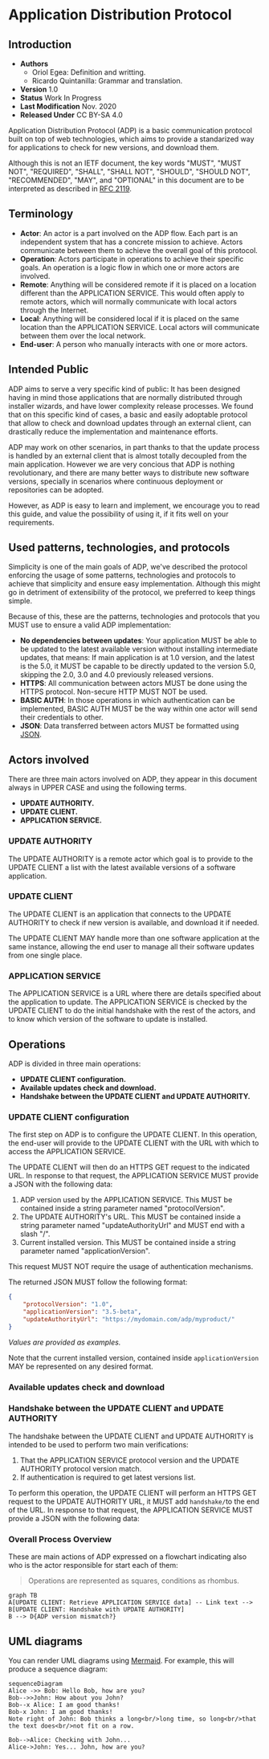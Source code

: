 # Application Distribution Protocol

## Introduction

 - **Authors** 
	 - Oriol Egea: Definition and writting.
	 - Ricardo Quintanilla: Grammar and translation.
 - **Version** 1.0
 - **Status** Work In Progress
 - **Last Modification** Nov. 2020
 - **Released Under** CC BY-SA 4.0

Application Distribution Protocol (ADP) is a basic communication protocol built on top of web technologies, which aims to provide a standarized way for applications to check for new versions, and download them.

Although this is not an IETF document, the key words "MUST", "MUST NOT", "REQUIRED", "SHALL", "SHALL NOT", "SHOULD", "SHOULD NOT", "RECOMMENDED",  "MAY", and "OPTIONAL" in this document are to be interpreted as described in [RFC 2119](https://www.ietf.org/rfc/rfc2119.txt).

## Terminology

 - **Actor**: An actor is a part involved on the ADP flow. Each part is an independent system that has a concrete mission to achieve. Actors communicate between them to achieve the overall goal of this protocol. 
 - **Operation**: Actors participate in operations to achieve their specific goals. An operation is a logic flow in which one or more actors are involved. 
 - **Remote**: Anything will be considered remote if it is placed on a location different than the APPLICATION SERVICE. This would often apply to remote actors, which will normally communicate with local actors through the Internet.
 - **Local**: Anything will be considered local if it is placed on the same location than the APPLICATION SERVICE. Local actors will communicate between them over the local network.
 - **End-user**: A person who manually interacts with one or more actors.

## Intended Public

ADP aims to serve a very specific kind of public: It has been designed having in mind those applications that are normally distributed through installer wizards, and have lower complexity release processes. We found that on this specific kind of cases, a basic and easily adoptable protocol that allow to check and download updates through an external client, can drastically reduce the implementation and maintenance efforts.

ADP may work on other scenarios, in part thanks to that the update process is handled by an external client that is almost totally decoupled from the main application. However we are very concious that ADP is nothing revolutionary, and there are many better ways to distribute new software versions, specially in scenarios where continuous deployment or repositories can be adopted.

However, as ADP is easy to learn and implement, we encourage you to read this guide, and value the possibility of using it, if it fits well on your requirements.

## Used patterns, technologies, and protocols

Simplicity is one of the main goals of ADP,  we've described the protocol enforcing the usage of some patterns, technologies and protocols to achieve that simplicity and ensure easy implementation. Although this might go in detriment of extensibility of the protocol, we preferred to keep things simple.

Because of this, these are the patterns, technologies and protocols that you MUST use to ensure a valid ADP implementation:

 - **No dependencies between updates**: Your application MUST be able to be updated to the latest available version without installing intermediate updates, that means: If main application is at 1.0 version, and the latest is the 5.0, it MUST be capable to be directly updated to the version 5.0, skipping the 2.0, 3.0 and 4.0 previously released versions. 
 - **HTTPS**: All communication between actors MUST be done using the HTTPS protocol. Non-secure HTTP MUST NOT be used.
 - **BASIC AUTH**: In those operations in which authentication can be implemented, BASIC AUTH MUST be the way within one actor will send their credentials to other. 
 - **JSON**: Data transferred between actors MUST be formatted using [JSON](https://tools.ietf.org/html/rfc7159). 

## Actors involved

There are three main actors involved on ADP, they appear in this document always in UPPER CASE and using the following terms.

 - **UPDATE AUTHORITY.** 
 - **UPDATE CLIENT.**
 - **APPLICATION SERVICE.**

### UPDATE AUTHORITY
 
The UPDATE AUTHORITY is a remote actor which goal is to provide to the UPDATE CLIENT a list with the latest available versions of a software application. 

### UPDATE CLIENT

The UPDATE CLIENT is an application that connects to the UPDATE AUTHORITY to check if new version is available, and download it if needed. 

The UPDATE CLIENT MAY handle more than one software application at the same instance, allowing the end user to manage all their software updates from one single place.

### APPLICATION SERVICE

The APPLICATION SERVICE is a URL where there are details specified about the application to update. The APPLICATION SERVICE is checked by the UPDATE CLIENT to do the initial handshake with the rest of the actors, and to know which version of the software to update is installed.

## Operations 

ADP is divided in three main operations:

 - **UPDATE CLIENT configuration.**
 - **Available updates check and download.**
 - **Handshake between the UPDATE CLIENT and UPDATE AUTHORITY.**

### UPDATE CLIENT configuration

The first step on ADP is to configure the UPDATE CLIENT. In this operation, the end-user will provide to the UPDATE CLIENT with the URL with which to access the APPLICATION SERVICE. 

The UPDATE CLIENT will then do an HTTPS GET request to the indicated URL. In response to that request, the APPLICATION SERVICE MUST provide a JSON with the following data: 

 1. ADP version used by the APPLICATION SERVICE. This MUST be contained inside a string parameter named "protocolVersion".
 2. The UPDATE AUTHORITY's URL. This MUST be contained inside a string parameter named "updateAuthorityUrl" and MUST end with a slash "/".
 3. Current installed version. This MUST be contained inside a string parameter named "applicationVersion".

This request MUST NOT require the usage of authentication mechanisms. 

The returned JSON MUST follow the following format:
```json
{
	"protocolVersion": "1.0",
	"applicationVersion": "3.5-beta",
	"updateAuthorityUrl": "https://mydomain.com/adp/myproduct/"
}
```
*Values are provided as examples.*

Note that the current installed version, contained inside `applicationVersion` MAY be represented on any desired format.

### Available updates check and download

### Handshake between the UPDATE CLIENT and UPDATE AUTHORITY

The handshake between the UPDATE CLIENT and UPDATE AUTHORITY is intended to be used to perform two main verifications:

 1. That the APPLICATION SERVICE protocol version and the UPDATE AUTHORITY protocol version match.
 2. If authentication is required to get latest versions list.

To perform this operation, the UPDATE CLIENT will perform an HTTPS GET request to the UPDATE AUTHORITY URL, it MUST add `handshake/`to the end of the URL. In response to that request, the APPLICATION SERVICE MUST provide a JSON with the following data: 
 

### Overall Process Overview

These are main actions of ADP expressed on a flowchart indicating also who is the actor responsible for start each of them:

>Operations are represented as squares, conditions as rhombus.

```mermaid
graph TB
A[UPDATE CLIENT: Retrieve APPLICATION SERVICE data] -- Link text --> B[UPDATE CLIENT: Handshake with UPDATE AUTHORITY]
B --> D{ADP version mismatch?}
```

## UML diagrams

You can render UML diagrams using [Mermaid](https://mermaidjs.github.io/). For example, this will produce a sequence diagram:

```mermaid
sequenceDiagram
Alice ->> Bob: Hello Bob, how are you?
Bob-->>John: How about you John?
Bob--x Alice: I am good thanks!
Bob-x John: I am good thanks!
Note right of John: Bob thinks a long<br/>long time, so long<br/>that the text does<br/>not fit on a row.

Bob-->Alice: Checking with John...
Alice->John: Yes... John, how are you?
```

<!--stackedit_data:
eyJoaXN0b3J5IjpbMTU0ODY5OTIwLDEyMDY0MTY0NjcsMTQwMz
I4MjI4NywtMTkxODA2MjIwOCwxNjU0OTI5MTgzLC05NDYzMjA0
ODAsLTMyMDQ2NTU4NSwxOTQ5Nzg4ODQ0LC0xNzkwMDA0ODQ3LC
02NzUyNTQ1MTUsNTMwMjU0MDk0LDExMTU5ODQ1NzIsLTMyMzA2
MTU3NiwxNDk5OTE3OTE0LC02MDM0MTc1MzRdfQ==
-->
